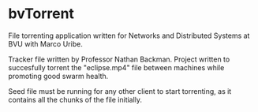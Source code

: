 # bvTorrent
File torrenting application written for Networks and Distributed Systems at BVU with Marco Uribe.

Tracker file written by Professor Nathan Backman. Project written to succesfully torrent the "eclipse.mp4" file between machines while promoting good swarm health. 

Seed file must be running for any other client to start torrenting, as it contains all the chunks of the file initially. 
